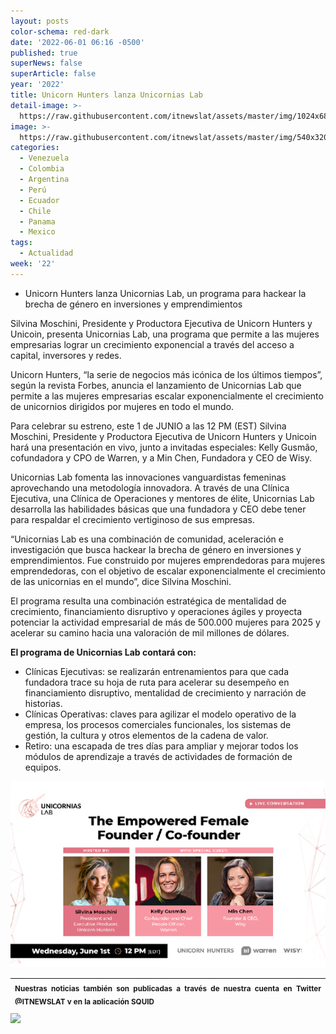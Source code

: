 ```yaml
---
layout: posts
color-schema: red-dark
date: '2022-06-01 06:16 -0500'
published: true
superNews: false
superArticle: false
year: '2022'
title: Unicorn Hunters lanza Unicornias Lab
detail-image: >-
  https://raw.githubusercontent.com/itnewslat/assets/master/img/1024x680/Unicornias-lab-g.jpg
image: >-
  https://raw.githubusercontent.com/itnewslat/assets/master/img/540x320/Unicornias-lab-p.jpg
categories:
  - Venezuela
  - Colombia
  - Argentina
  - Perú
  - Ecuador
  - Chile
  - Panama
  - Mexico
tags:
  - Actualidad
week: '22'
---
```

- Unicorn Hunters lanza Unicornias Lab, un programa para hackear la brecha de género en inversiones y emprendimientos
 
Silvina Moschini, Presidente y Productora Ejecutiva de Unicorn Hunters y Unicoin, presenta 
Unicornias Lab, una programa que permite a las mujeres empresarias lograr un crecimiento exponencial a través del acceso a capital, inversores y redes. 
 
Unicorn Hunters, “la serie de negocios más icónica de los últimos tiempos”, según la revista Forbes, anuncia el lanzamiento de Unicornias Lab que permite a las mujeres empresarias escalar exponencialmente el crecimiento de unicornios dirigidos por mujeres en todo el mundo.
 
Para celebrar su estreno, este 1 de JUNIO a las 12 PM (EST) Silvina Moschini, Presidente y Productora Ejecutiva de Unicorn Hunters y Unicoin hará una presentación en vivo, junto a invitadas especiales: Kelly Gusmão, cofundadora y CPO de Warren, y a Min Chen, Fundadora y CEO de Wisy.
 
Unicornias Lab fomenta las innovaciones vanguardistas femeninas aprovechando una metodología innovadora. A través de una Clínica Ejecutiva, una Clínica de Operaciones y mentores de élite, Unicornias Lab desarrolla las habilidades básicas que una fundadora y CEO debe tener para respaldar el crecimiento vertiginoso de sus empresas.
 
“Unicornias Lab es una combinación de comunidad, aceleración e investigación que busca hackear la brecha de género en inversiones y emprendimientos. Fue construido por mujeres emprendedoras para mujeres emprendedoras, con el objetivo de escalar exponencialmente el crecimiento de las unicornias en el mundo”, dice Silvina Moschini.
 
El programa resulta una combinación estratégica de mentalidad de crecimiento, financiamiento disruptivo y operaciones ágiles y proyecta potenciar la actividad empresarial de más de 500.000 mujeres para 2025 y acelerar su camino hacia una valoración de mil millones de dólares.

**El programa de Unicornias Lab contará con:**
 
- Clínicas Ejecutivas: se realizarán entrenamientos para que cada fundadora trace su hoja de ruta para acelerar su desempeño en financiamiento disruptivo, mentalidad de crecimiento y narración de historias.
- Clínicas Operativas: claves para agilizar el modelo operativo de la empresa, los procesos comerciales funcionales, los sistemas de gestión, la cultura y otros elementos de la cadena de valor.
- Retiro: una escapada de tres días para ampliar y mejorar todos los módulos de aprendizaje a través de actividades de formación de equipos.


![](https://raw.githubusercontent.com/itnewslat/assets/master/img/540x320/Unicornias-lab-p.jpg)

<table style="height: 42px;" width="569">
<tbody>
<tr>
<td style="text-align: justify;"><sub><strong>Nuestras noticias también son publicadas a través de nuestra cuenta en Twitter <a href="https://twitter.com/itnewslat?lang=es">@ITNEWSLAT</a> y en la aplicación <a href="https://squidapp.co/en/">SQUID</a></strong></sub></td>
</tr>
</tbody>
</table>

<img src="https://tracker.metricool.com/c3po.jpg?hash=56f88a41e39ab42c063cc51676587a04"/>